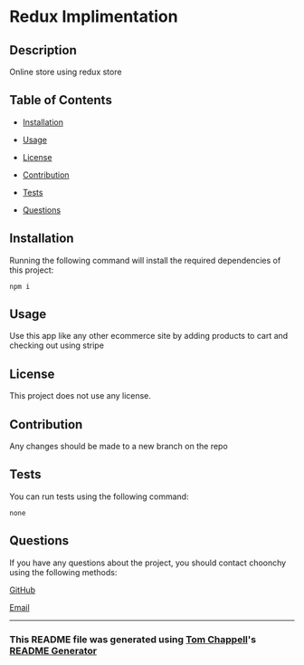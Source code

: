# Redux Implimentation

  

  ## Description

  Online store using redux store

  ## Table of Contents

  * [Installation](#installation)

  * [Usage](#usage)

  * [License](#license)

  * [Contribution](#contribution)

  * [Tests](#tests)

  * [Questions](#questions)

  ## Installation

  Running the following command will install the required dependencies of this project:

  ```
  npm i
  ```

  ## Usage

  Use this app like any other ecommerce site by adding products to cart and checking out using stripe

  ## License

  This project does not use any license.

  ## Contribution

  Any changes should be made to a new branch on the repo

  ## Tests

  You can run tests using the following command:

  ```
  none
  ```

  ## Questions

  If you have any questions about the project, you should contact choonchy using the following methods:

  [GitHub](https://github.com/choonchy)

  [Email](thomas.chappell@outlook.com)
  
  ---

  ### This README file was generated using [Tom Chappell](https://github.com/choonchy)'s [README Generator](https://github.com/choonchy/week-9-homework)
  